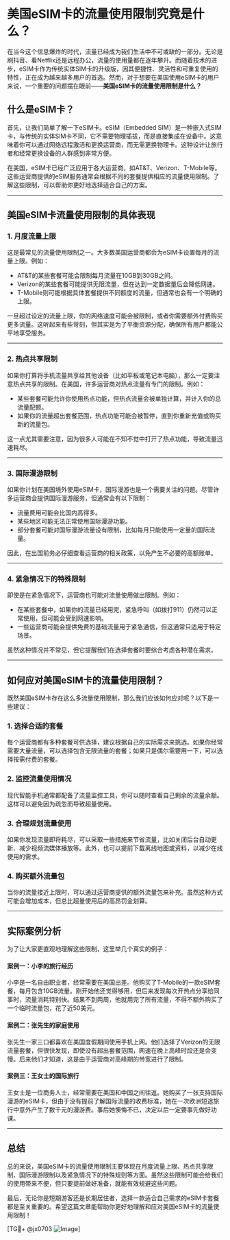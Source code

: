 # 美国eSIM卡的流量使用限制究竟是什么？

在当今这个信息爆炸的时代，流量已经成为我们生活中不可或缺的一部分。无论是刷抖音、看Netflix还是远程办公，流量的使用量都在逐年攀升。而随着技术的进步，eSIM卡作为传统实体SIM卡的升级版，因其便捷性、灵活性和可重复使用的特性，正在成为越来越多用户的首选。然而，对于想要在美国使用eSIM卡的用户来说，一个重要的问题摆在眼前——**美国eSIM卡的流量使用限制是什么？**

## 什么是eSIM卡？

首先，让我们简单了解一下eSIM卡。eSIM（Embedded SIM）是一种嵌入式SIM卡，与传统的实体SIM卡不同，它不需要物理插拔，而是直接集成在设备中。这意味着你可以通过网络远程激活和更换运营商，而无需更换物理卡。这种设计让旅行者和经常更换设备的人群感到非常方便。

在美国，eSIM卡已经广泛应用于各大运营商，如AT&T、Verizon、T-Mobile等。这些运营商提供的eSIM服务通常会根据不同的套餐提供相应的流量使用限制。了解这些限制，可以帮助你更好地选择适合自己的方案。

---

## 美国eSIM卡流量使用限制的具体表现

### 1. **月度流量上限**
这是最常见的流量使用限制之一。大多数美国运营商都会为eSIM卡设置每月的流量上限。例如：

- AT&T的某些套餐可能会限制每月流量在10GB到30GB之间。
- Verizon的某些套餐可能提供无限流量，但在达到一定数据量后会降低网速。
- T-Mobile则可能根据具体套餐提供不同额度的流量，但通常也会有一个明确的上限。

一旦超过设定的流量上限，你的网络速度可能会被限制，或者你需要额外付费购买更多流量。这听起来有些苛刻，但其实是为了平衡资源分配，确保所有用户都能公平地享受服务。

---

### 2. **热点共享限制**
如果你打算将手机流量共享给其他设备（比如平板或笔记本电脑），那么一定要注意热点共享的限制。在美国，许多运营商对热点流量有专门的限制。例如：

- 某些套餐可能允许你使用热点功能，但热点流量会被单独计算，并计入你的总流量配额。
- 如果你的流量超出套餐范围，热点功能可能会被暂停，直到你重新充值或购买新的流量包。

这一点尤其需要注意，因为很多人可能在不知不觉中打开了热点功能，导致流量迅速耗尽。

---

### 3. **国际漫游限制**
如果你计划在美国境外使用eSIM卡，国际漫游也是一个需要关注的问题。尽管许多运营商会提供国际漫游服务，但通常会有以下限制：

- 流量费用可能会比国内高得多。
- 某些地区可能无法正常使用国际漫游功能。
- 部分套餐可能对国际漫游流量设有限制，比如每月只能使用一定量的国际流量。

因此，在出国前务必仔细查看运营商的相关政策，以免产生不必要的高额账单。

---

### 4. **紧急情况下的特殊限制**
即使是在紧急情况下，运营商也可能对流量使用做出限制。例如：

- 在某些套餐中，如果你的流量已经用完，紧急呼叫（如拨打911）仍然可以正常使用，但可能会受到网速影响。
- 一些运营商可能会提供免费的基础流量用于紧急通信，但这通常只适用于特定场景。

虽然这种情况并不常见，但它提醒我们在选择套餐时要综合考虑各种潜在需求。

---

## 如何应对美国eSIM卡的流量使用限制？

既然美国eSIM卡存在这么多流量使用限制，那么我们应该如何应对呢？以下是一些建议：

### 1. **选择合适的套餐**
每个运营商都有多种套餐可供选择，建议根据自己的实际需求来挑选。如果你经常需要大量流量，可以选择包含无限流量的套餐；如果只是偶尔需要用一下，可以选择按需付费的套餐。

### 2. **监控流量使用情况**
现代智能手机通常都配备了流量监控工具，你可以随时查看自己剩余的流量余额。这样可以避免因为疏忽而导致超量使用。

### 3. **合理规划流量使用**
如果你发现流量即将耗尽，可以采取一些措施来节省流量，比如关闭后台自动更新、减少视频流媒体播放等。此外，也可以提前下载离线地图或资料，以减少在线使用的需求。

### 4. **购买额外流量包**
当你的流量接近上限时，可以通过运营商提供的额外流量包来补充。虽然这种方式可能会增加成本，但总比超量使用后的高昂罚金划算。

---

## 实际案例分析

为了让大家更直观地理解这些限制，这里举几个真实的例子：

#### 案例一：小李的旅行经历
小李是一名自由职业者，经常需要在美国出差。他购买了T-Mobile的一款eSIM套餐，每月包含10GB流量。刚开始他还觉得够用，但后来发现每次开热点分享给同事时，流量消耗特别快。结果不到两周，他就用完了所有流量，不得不额外购买了一个临时流量包，花了近50美元。

#### 案例二：张先生的家庭使用
张先生一家三口都喜欢在美国度假期间使用手机上网。他们选择了Verizon的无限流量套餐，但很快发现，即使没有超出套餐范围，网速在晚上高峰时段还是会变慢。后来他们才知道，这是由于运营商对高峰期的带宽进行了限制。

#### 案例三：王女士的国际旅行
王女士是一位商务人士，经常需要在美国和中国之间往返。她购买了一张支持国际漫游的eSIM卡，但由于没有提前了解国际流量的收费标准，她在一次欧洲短途旅行中意外产生了数千元的漫游费。事后她懊悔不已，决定以后一定要事先做好功课。

---

## 总结

总的来说，美国eSIM卡的流量使用限制主要体现在月度流量上限、热点共享限制、国际漫游限制以及紧急情况下的特殊规则等方面。虽然这些限制可能会给我们的使用带来不便，但只要提前做好准备，就能有效规避这些问题。

最后，无论你是短期游客还是长期居住者，选择一款适合自己需求的eSIM卡套餐都是至关重要的。希望这篇文章能帮助你更好地理解和应对美国eSIM卡的流量使用限制！

[TG💪+ @jx0703 ![Image](https://github.com/user-attachments/assets/dbca1d08-cadb-493c-b0ec-ad6f7a83f270)]